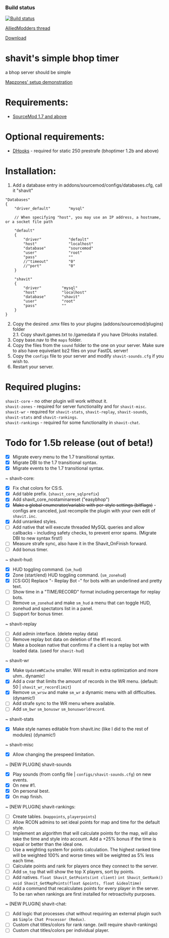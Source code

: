 ### Build status
[![Build status](https://travis-ci.org/shavitush/bhoptimer.svg?branch=master)](https://travis-ci.org/shavitush/bhoptimer)

[AlliedModders thread](https://forums.alliedmods.net/showthread.php?t=265456)

[Download](https://github.com/Shavitush/bhoptimer/releases)

# shavit's simple bhop timer
a bhop server should be simple

[Mapzones' setup demonstration](https://www.youtube.com/watch?v=oPKso2hoLw0)

# Requirements:
* [SourceMod 1.7 and above](http://www.sourcemod.net/downloads.php)

# Optional requirements:
* [DHooks](http://users.alliedmods.net/~drifter/builds/dhooks/2.0/) - required for static 250 prestrafe (bhoptimer 1.2b and above)

#  Installation:
1. Add a database entry in addons/sourcemod/configs/databases.cfg, call it "shavit"
```
"Databases"
{
	"driver_default"		"mysql"

	// When specifying "host", you may use an IP address, a hostname, or a socket file path

	"default"
	{
		"driver"			"default"
		"host"				"localhost"
		"database"			"sourcemod"
		"user"				"root"
		"pass"				""
		//"timeout"			"0"
		//"port"			"0"
	}

	"shavit"
	{
		"driver"         "mysql"
		"host"           "localhost"
		"database"       "shavit"
		"user"           "root"
		"pass"           ""
	}
}
```
2. Copy the desired .smx files to your plugins (addons/sourcemod/plugins) folder  
2.1. Copy shavit.games.txt to /gamedata if you have DHooks installed.
3. Copy base.nav to the `maps` folder.
4. Copy the files from the `sound` folder to the one on your server. Make sure to also have equivelant bz2 files on your FastDL server!
5. Copy the `configs` file to your server and modify `shavit-sounds.cfg` if you wish to.
6. Restart your server.

# Required plugins:
`shavit-core` - no other plugin will work without it.  
`shavit-zones` - required for server functionality and for `shavit-misc`.  
`shavit-wr` - required for `shavit-stats`, `shavit-replay`, `shavit-sounds`, `shavit-stats` and `shavit-rankings`.  
`shavit-rankings` - required for some functionality in `shavit-chat`.

# Todo for 1.5b release (out of beta!)
- [x] Migrate every menu to the 1.7 transitional syntax.
- [x] Migrate DBI to the 1.7 transitional syntax.
- [x] Migrate events to the 1.7 transitional syntax.

~ shavit-core:
- [x] Fix chat colors for CS:S.
- [x] Add table prefix. (`shavit_core_sqlprefix`)
- [x] Add shavit_core_nostaminareset ("easybhop")
- [x] ~~Make a global enumerator/variable with per-style settings (bitflags)~~ - configs are canceled, just recompile the plugin with your own edit of `shavit.inc`.
- [x] Add unranked styles.
- [ ] Add native that will execute threaded MySQL queries and allow callbacks - including safety checks, to prevent error spams. (Migrate DBI to new syntax first!)
- [ ] Measure strafe sync, also have it in the Shavit_OnFinish forward.
- [ ] Add bonus timer.

~ shavit-hud:
- [x] HUD toggling command. (`sm_hud`)
- [x] Zone (start/end) HUD toggling command. (`sm_zonehud`)
- [x] [CS:GO] Replace "- Replay Bot -" for bots with an underlined and pretty text.
- [ ] Show time in a "TIME/RECORD" format including percentage for replay bots.
- [ ] Remove `sm_zonehud` and make `sm_hud` a menu that can toggle HUD, zonehud and spectators list in a panel.
- [ ] Support for bonus timer.

~ shavit-replay
- [ ] Add admin interface. (delete replay data)
- [ ] Remove replay bot data on deletion of the #1 record.
- [ ] Make a boolean native that confirms if a client is a replay bot with loaded data. (used for `shavit-hud`)

~ shavit-wr
- [x] Make `UpdateWRCache` smaller. Will result in extra optimization and more uhm.. dynamic!
- [x] Add a cvar that limits the amount of records in the WR menu. (default: 50 | `shavit_wr_recordlimit`)
- [x] Remove `sm_wrsw` and make `sm_wr` a dynamic menu with all difficulties. (dynamic!)
- [ ] Add strafe sync to the WR menu where available.
- [ ] Add `sm_bwr` `sm_bonuswr` `sm_bonusworldrecord`.

~ shavit-stats
- [x] Make style names editable from shavit.inc (like I did to the rest of modules) (dynamic!)

~ shavit-misc
- [x] Allow changing the prespeed limitation.

~ [NEW PLUGIN] shavit-sounds
- [x] Play sounds (from config file | `configs/shavit-sounds.cfg`) on new events.
- [x] On new #1.
- [x] On personal best.
- [x] On map finish.

~ [NEW PLUGIN] shavit-rankings:
- [ ] Create tables. (`mappoints`, `playerpoints`)
- [ ] Allow RCON admins to set ideal points for map and time for the default style.
- [ ] Implement an algorithm that will calculate points for the map, will also take the time and style into account. Add a +25% bonus if the time is equal or better than the ideal one.
- [ ] Use a weighting system for points calculation. The highest ranked time will be weighted 100% and worse times will be weighted as 5% less each time.
- [ ] Calculate points and rank for players once they connect to the server.
- [ ] Add `sm_top` that will show the top X players, sort by points.
- [ ] Add natives. `float Shavit_GetPoints(int client)` `int Shavit_GetRank()` `void Shavit_GetMapPoints(float &points, float &idealtime)`
- [ ] Add a command that recalculates points for every player in the server. To be ran when rankings are first installed for retroactivity purposes.

~ [NEW PLUGIN] shavit-chat:
- [ ] Add logic that processes chat without requiring an external plugin such as `Simple Chat Processor (Redux)`.
- [ ] Custom chat titles/colors for rank range. (will require shavit-rankings)
- [ ] Custom chat titles/colors per individual player.
